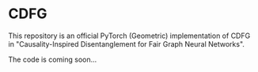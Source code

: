 # CDFG

This repository is an official PyTorch (Geometric) implementation of CDFG in "Causality-Inspired Disentanglement for Fair Graph Neural Networks".

The code is coming soon...
